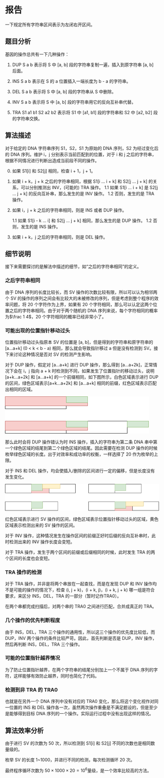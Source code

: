 # 报告

一下规定所有字符串区间表示为左闭右开区间。

## 题目分析

基因的操作总共有一下几种操作：

1. DUP S a b 表示将 S 中 [a, b] 段的字符串复制一遍，插入到原字符串 [a, b] 后面。

2. INS S a b 表示在 S 的 a 位置插入一端长度为 b - a 的字符串。

3. DEL S a b 表示将 S 中 [a, b] 段的字符串从 S 中删除。

4. INV S a b 表示将 S 中 [a, b] 段的字符串用它的反向互补串代替。

5. TRA S1 a1 b1 S2 a2 b2 表示将 S1 中 [a1, b1] 段的字符串和 S2  中 [a2, b2] 段的字符串交换。

## 算法描述

对于给定的 DNA 字符串序列 S1，S2，S1 为原始的 DNA 序列，S2 为经过变化后的 DNA 序列。维护 i，j 分别表示当前匹配到的位置，对于 i 和 j 之后的字符串，根据不同情况进行判断出造成当前段不同的操作。

0. 如果 S1[i] 和 S2[j] 相同，检查 i + 1，j + 1。

1. 如果 i + k，j + k 之后的字符串相同，根据 S1[i ... i + k] 和 S2[j ... j + k] 的关系，可以分别推测出 INV，(可能的) TRA 操作。
    1.1 如果 S1[i ... i + k] 是 S2[j ... j + k] 的反向互补串，那么发生的是 INV 操作。
    1.2 否则，发生的是 TRA 操作。
    
2. 如果 i，j + k 之后的字符串相同，则是 INS 或者 DUP 操作。

    1.1 如果 S1[i - k ... i] 和 S2[j ... j + k] 相同，那么发生的是 DUP 操作。
    1.2 否则，发生的是 INS 操作。

3. 如果 i + k，j 之后的字符串相同，则是 DEL 操作。

## 细节说明

接下来需要探讨的是解法中描述的细节，如“之后的字符串相同”的定义。

### 之后字符串相同

由于 DNA 序列的长度比较长，而 SV 操作的次数比较有限，所以可以认为相邻两个 SV 的操作的序列之间会有比较大的未被修改的序列，但是考虑到整个程序的效率问题，将 20 个字符作为上界，如果有 20 个字符相同，那么可以认定这两个位置之后的字符串相同。由于对于两个随机的 DNA 序列来说，每个字符相同的概率为$\frac 1 4$，20 个字符相同的概率已经非常小了。

### 可能出现的位置指针移动过头

位置指针移动过头指原本 SV 的位置是 [a, b]，但是得到的字符串和原字符串的 [a...a+k] (0 < k < b - a) 相同，那么就会导致指针移过 a 但是没有检测到 SV。接下来讨论这种情况是否对 SV 的检测产生影响。

对于 DUP 操作，假定对 [a...a+k] 进行 DUP 操作，那么得到 [a...a+2k]，正常情况下会在 i，j 指向 a + k 时检测到不同，如果发生了位置指针的移动过头，说明 [a+k...a+2k] 和 [a...a+k] 的一个前缀相同，如下图所示，白色区域表示进行 DUP 的区间，绿色区域表示[a+k...a+2k] 和 [a...a+k] 相同的前缀，红色区域表示匹配出相同的区域。

![img0](./img0.png)

那么此时会将 DUP 操作错认为时 INS 操作，插入的字符串为第二条 DNA 串中第一个绿色区域的结尾到第二个绿色区域的结尾。因此需要在检测 DUP 操作的时候枚举绿色区域的长度。出于对效率和成功率的权衡，一样选择了 20 作为枚举的上限。

对于 INS 和 DEL 操作，均会使插入/删除的区间进行一定的偏移，但是长度没有发生变化。

![img1](./img1.png)

红色区域表示进行 SV 操作的区间，绿色区域表示位置指针移动过头的区域，黄色区域表示检测出来的 SV 操作的区间。

对于 INV 操作，这种情况发生在操作区间的前缀正好时后缀的反向互补串时，此时检测出来的 INV 操作长度会变短。

对于 TRA 操作，发生于两个区间的前缀或后缀相同的时候，此时发生 TRA 的两个区间的长度也会变短。

### TRA 操作的检测

对于 TRA 操作，并非是将两个串放在一起查找，而是在发现 DUP 和 INV 操作均不是可能的操作的情况下，检查 (i, j + k)，(i + k, j)，(i + k, j + k) 哪一组是符合要求，来区分 INS，DEL，TRA 的一部分（暂时记作TRA0）。

在两个串都完成扫描后，对两个串的 TRA0 之间进行匹配，合并成真正的 TRA。

### 几个操作的优先判断程度

由于 INS，DEL，TRA 三个操作的通用性，所以这三个操作的优先度比较低，而 DUP，INV 两个操作的条件比较严苛。因此，首先判断是否是 DUP，INV 操作，然后再判断 INS，DEL，TRA 三个操作。

### 可能的位置指针越界情况

为了防止位置指针越界，在两个字符串的结尾分别加上一个不属于 DNA 序列的字符，这样能够有效防止越界，同时也简化了代码。

### 检测到非 TRA 的 TRA0

也就是在另外一个 DNA 序列中没有对应的 TRA0 变化，那么将这个变化视作对同一位置的 INS 和 DEL 操作各一次，虽然两次操作重叠是不满足题设的，但是至少是能够得到目标 DNA 序列的一个操作。实际运行过程中没有出现这样的情况。

## 算法效率分析

由于进行 SV 的次数为 50 次，所以检测到 S1[i] 和 S2[j] 不同的次数也是相同数量级的。

枚举 SV 的长度 1~1000，并进行不同的检测，每次检测循环 20 次。

最终程序循环次数为 $50\times 1000 \times 20=10^6$量级，是一个效率比较高的方法。